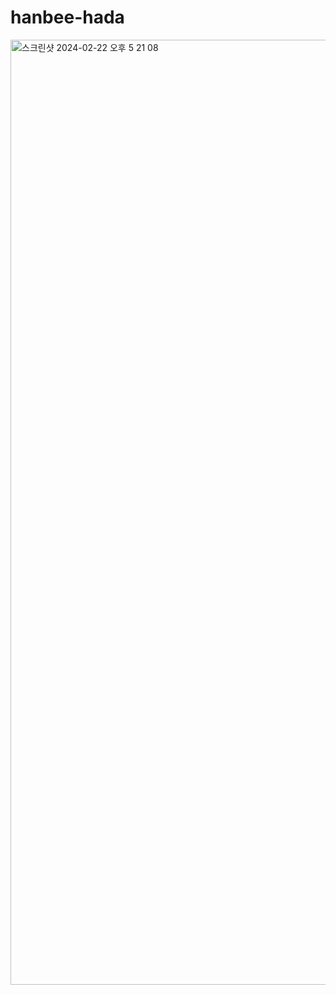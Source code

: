 # hanbee-hada
<img width="1512" alt="스크린샷 2024-02-22 오후 5 21 08" src="https://github.com/janghanbee/hanbee-hada/assets/104518532/af957368-05a8-4e3d-bdc2-eb059519fe15">

